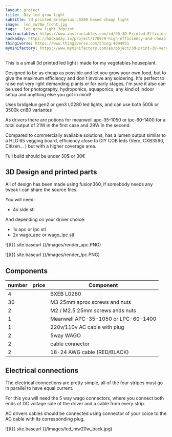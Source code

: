 ```yaml
---
layout: project
title:  Diy led grow light
subtitle: 3d printed Bridgelux L0280 based cheap light
image:  led_mw20w_front.jpg
tags:   led grow light 3dprint
instructables: https://www.instructables.com/id/30-3D-Printed-Efficient-Led-Grow-Light/
hackaday: https://hackaday.io/project/170979-high-efficiency-and-cheap-led-grow-light
thingiverse: https://www.thingiverse.com/thing:4094951
myminifactory: https://www.myminifactory.com/es/object/3d-print-30-very-efficient-led-grow-light-117785
---
```

This is a small 3d printed led light i made for my vegetables houseplant. 



Designed to be as cheap as possible and let you grow your own food,  but to give the maximum efficiency and don´t involve any soldering. It's perfect to raise not very light demanding plants or for early stages,  i'm sure it also can be used for photography, hydroponics, aquaponics,  any kind of indoor setup and anything else you got in mind! 

Uses bridgelux gen2 or gen3 L0280 led lights, and can use both 500k or 3500k cri80 variantes

As drivers there are potions for meanwell apc-35-1050 or lpc-60-1400 for a total output of 21W in the first case and 29W in the second.

Compared to commercially available solutions, has a lumen output  similar to a HLG 65 vegging board, efficiency close to DIY COB leds  (Vero, CXB3590, Citizen... ) but with a higher coverage area.

Full build should be under 30$ or 30€

## 3D Design and printed parts

All of design has been made using fusion360, if somebody needs any tweak i can share the source files.

You will need:

- 4x side stl

And depending on your driver choice:

- 1x apc or lpc stl
- 2x wago_apc or wago_lpc stl

![]({{ site.baseurl }}/images/render_apc.PNG)

![]({{ site.baseurl }}/images/render_lpc.PNG)

## Components

| number | price | Component                           |
| ------ | ----- | ----------------------------------- |
| 4      |       | BXEB L0280                          |
| 30     |       | M3 25mm aprox screws and nuts       |
| 2      |       | M2 / M2.5 25mm screws ands nuts     |
| 1      |       | Meanwell APC-35-1050 or LPC-60-1400 |
| 1      |       | 220v/110v AC cable with plug        |
| 2      |       | 5way WAGO                           |
| 2      |       | cable connector                     |
| 2      |       | 18-24 AWG cable (RED/BLACK)         |



## Electrical connections

The electrical connections are pretty simple, all of the four stripes must go in parallel to have equal current.

For this you will need the 5 way wago connectors, where you connect both ends of DC voltage side of the driver and a cable from every strip.

AC drivers cables should be connected using connector of your coice to the AC cable with its corresponding plug.

![]({{ site.baseurl }}/images/led_mw20w_back.jpg)